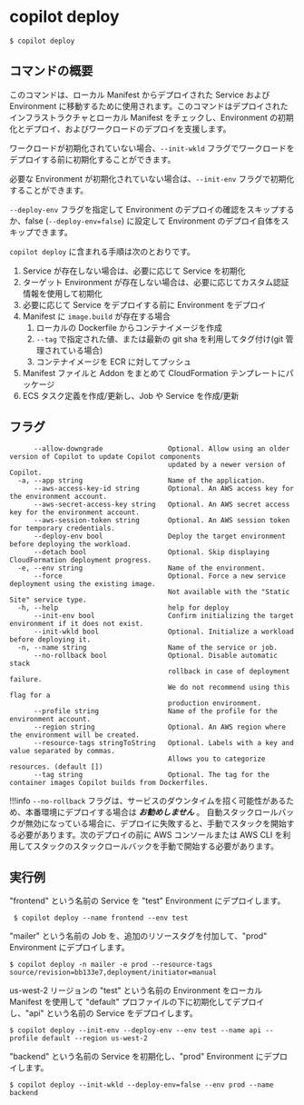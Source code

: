 # copilot deploy
```console
$ copilot deploy
```

## コマンドの概要 

このコマンドは、ローカル Manifest からデプロイされた Service および Environment に移動するために使用されます。このコマンドはデプロイされたインフラストラクチャとローカル Manifest をチェックし、Environment の初期化とデプロイ、およびワークロードのデプロイを支援します。

ワークロードが初期化されていない場合、`--init-wkld` フラグでワークロードをデプロイする前に初期化することができます。

必要な Environment が初期化されていない場合は、`--init-env` フラグで初期化することができます。

`--deploy-env` フラグを指定して Environment のデプロイの確認をスキップするか、false (`--deploy-env=false`) に設定して Environment のデプロイ自体をスキップできます。

`copilot deploy` に含まれる手順は次のとおりです。

1. Service が存在しない場合は、必要に応じて Service を初期化
2. ターゲット Environment が存在しない場合は、必要に応じてカスタム認証情報を使用して初期化
3. 必要に応じて Service をデプロイする前に Environment をデプロイ
4. Manifest に `image.build` が存在する場合
    1. ローカルの Dockerfile からコンテナイメージを作成
    2. `--tag` で指定された値、または最新の git sha を利用してタグ付け(git 管理されている場合)
    3. コンテナイメージを ECR に対してプッシュ
5. Manifest ファイルと Addon をまとめて CloudFormation テンプレートにパッケージ
6. ECS タスク定義を作成/更新し、Job や Service を作成/更新

## フラグ

```
      --allow-downgrade                Optional. Allow using an older version of Copilot to update Copilot components
                                       updated by a newer version of Copilot.
  -a, --app string                     Name of the application.
      --aws-access-key-id string       Optional. An AWS access key for the environment account.
      --aws-secret-access-key string   Optional. An AWS secret access key for the environment account.
      --aws-session-token string       Optional. An AWS session token for temporary credentials.
      --deploy-env bool                Deploy the target environment before deploying the workload.
      --detach bool                    Optional. Skip displaying CloudFormation deployment progress.
  -e, --env string                     Name of the environment.
      --force                          Optional. Force a new service deployment using the existing image.
                                       Not available with the "Static Site" service type.
  -h, --help                           help for deploy
      --init-env bool                  Confirm initializing the target environment if it does not exist.
      --init-wkld bool                 Optional. Initialize a workload before deploying it.
  -n, --name string                    Name of the service or job.
      --no-rollback bool               Optional. Disable automatic stack 
                                       rollback in case of deployment failure.
                                       We do not recommend using this flag for a
                                       production environment.
      --profile string                 Name of the profile for the environment account.
      --region string                  Optional. An AWS region where the environment will be created.
      --resource-tags stringToString   Optional. Labels with a key and value separated by commas.
                                       Allows you to categorize resources. (default [])
      --tag string                     Optional. The tag for the container images Copilot builds from Dockerfiles.

```

!!!info
`--no-rollback` フラグは、サービスのダウンタイムを招く可能性があるため、本番環境にデプロイする場合は ***お勧めしません*** 。
自動スタックロールバックが無効になっている場合に、デプロイに失敗すると、手動でスタックを開始する必要があります。次のデプロイの前に AWS コンソールまたは AWS CLI を利用してスタックのスタックロールバックを手動で開始する必要があります。

## 実行例

"frontend" という名前の Service を "test" Environment にデプロイします。
```console
 $ copilot deploy --name frontend --env test 
```

"mailer" という名前の Job を、追加のリソースタグを付加して、"prod" Environment にデプロイします。
```console
$ copilot deploy -n mailer -e prod --resource-tags source/revision=bb133e7,deployment/initiator=manual
```

us-west-2 リージョンの "test" という名前の Environment をローカル Manifest を使用して "default" プロファイルの下に初期化してデプロイし、"api" という名前の Service をデプロイします。
```console
$ copilot deploy --init-env --deploy-env --env test --name api --profile default --region us-west-2
```

"backend" という名前の Service を初期化し、"prod" Environment にデプロイします。
```console
$ copilot deploy --init-wkld --deploy-env=false --env prod --name backend
```
